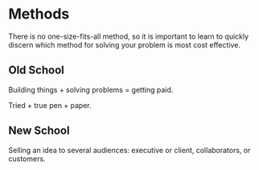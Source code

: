 # Methods

There is no one-size-fits-all method, so it is important to learn to quickly discern which method for solving your problem is most cost effective.

## Old School

Building things + solving problems = getting paid.

Tried + true pen + paper.

## New School

Selling an idea to several audiences: executive or client, collaborators, or customers.